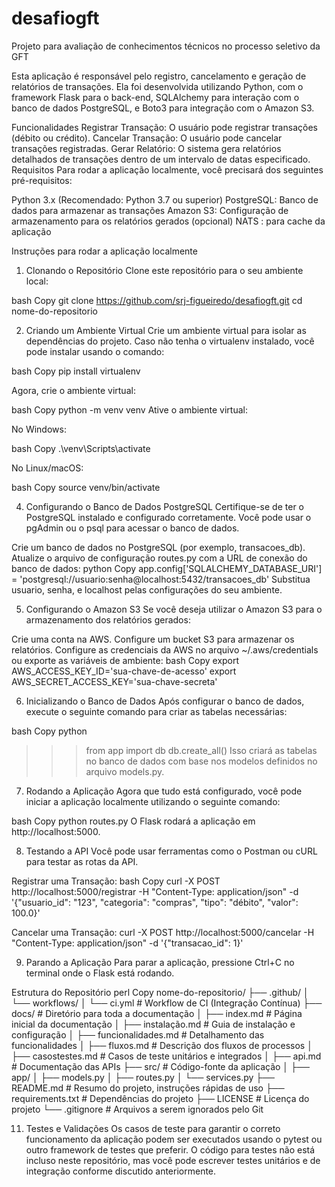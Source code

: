 # desafiogft
Projeto para avaliação de conhecimentos técnicos no processo seletivo da GFT

Esta aplicação é responsável pelo registro, cancelamento e geração de relatórios de transações. 
Ela foi desenvolvida utilizando Python, com o framework Flask para o back-end, SQLAlchemy para interação com o banco de dados PostgreSQL, e Boto3 para integração com o Amazon S3.

Funcionalidades
Registrar Transação: O usuário pode registrar transações (débito ou crédito).
Cancelar Transação: O usuário pode cancelar transações registradas.
Gerar Relatório: O sistema gera relatórios detalhados de transações dentro de um intervalo de datas especificado.
Requisitos
Para rodar a aplicação localmente, você precisará dos seguintes pré-requisitos:

Python 3.x (Recomendado: Python 3.7 ou superior)
PostgreSQL: Banco de dados para armazenar as transações
Amazon S3: Configuração de armazenamento para os relatórios gerados (opcional)
NATS : para cache da aplicação

Instruções para rodar a aplicação localmente
1. Clonando o Repositório
Clone este repositório para o seu ambiente local:

bash
Copy
git clone https://github.com/srj-figueiredo/desafiogft.git
cd nome-do-repositorio

2. Criando um Ambiente Virtual
Crie um ambiente virtual para isolar as dependências do projeto. Caso não tenha o virtualenv instalado, você pode instalar usando o comando:

bash
Copy
pip install virtualenv

Agora, crie o ambiente virtual:

bash
Copy
python -m venv venv
Ative o ambiente virtual:

No Windows:

bash
Copy
.\venv\Scripts\activate

No Linux/macOS:

bash
Copy
source venv/bin/activate


4. Configurando o Banco de Dados PostgreSQL
Certifique-se de ter o PostgreSQL instalado e configurado corretamente. Você pode usar o pgAdmin ou o psql para acessar o banco de dados.

Crie um banco de dados no PostgreSQL (por exemplo, transacoes_db).
Atualize o arquivo de configuração routes.py com a URL de conexão do banco de dados:
python
Copy
app.config['SQLALCHEMY_DATABASE_URI'] = 'postgresql://usuario:senha@localhost:5432/transacoes_db'
Substitua usuario, senha, e localhost pelas configurações do seu ambiente.

5. Configurando o Amazon S3
Se você deseja utilizar o Amazon S3 para o armazenamento dos relatórios gerados:

Crie uma conta na AWS.
Configure um bucket S3 para armazenar os relatórios.
Configure as credenciais da AWS no arquivo ~/.aws/credentials ou exporte as variáveis de ambiente:
bash
Copy
export AWS_ACCESS_KEY_ID='sua-chave-de-acesso'
export AWS_SECRET_ACCESS_KEY='sua-chave-secreta'

6. Inicializando o Banco de Dados
Após configurar o banco de dados, execute o seguinte comando para criar as tabelas necessárias:

bash
Copy
python
>>> from app import db
>>> db.create_all()
Isso criará as tabelas no banco de dados com base nos modelos definidos no arquivo models.py.
>>>

7. Rodando a Aplicação
Agora que tudo está configurado, você pode iniciar a aplicação localmente utilizando o seguinte comando:

bash
Copy
python routes.py
O Flask rodará a aplicação em http://localhost:5000.


8. Testando a API
Você pode usar ferramentas como o Postman ou cURL para testar as rotas da API.

Registrar uma Transação:
bash
Copy
curl -X POST http://localhost:5000/registrar -H "Content-Type: application/json" -d '{"usuario_id": "123", "categoria": "compras", "tipo": "débito", "valor": 100.0}'

Cancelar uma Transação:
curl -X POST http://localhost:5000/cancelar -H "Content-Type: application/json" -d '{"transacao_id": 1}'

9. Parando a Aplicação
Para parar a aplicação, pressione Ctrl+C no terminal onde o Flask está rodando.

Estrutura do Repositório
perl
Copy
nome-do-repositorio/
├── .github/
│   └── workflows/
│       └── ci.yml                # Workflow de CI (Integração Contínua)
├── docs/                          # Diretório para toda a documentação
│   ├── index.md                   # Página inicial da documentação
│   ├── instalação.md              # Guia de instalação e configuração
│   ├── funcionalidades.md         # Detalhamento das funcionalidades
│   ├── fluxos.md                  # Descrição dos fluxos de processos
│   ├── casostestes.md             # Casos de teste unitários e integrados
│   ├── api.md                     # Documentação das APIs
├── src/                           # Código-fonte da aplicação
│   ├── app/
│   ├── models.py
│   ├── routes.py
│   └── services.py
├── README.md                      # Resumo do projeto, instruções rápidas de uso
├── requirements.txt               # Dependências do projeto
├── LICENSE                        # Licença do projeto
└── .gitignore                     # Arquivos a serem ignorados pelo Git

11. Testes e Validações
Os casos de teste para garantir o correto funcionamento da aplicação podem ser executados usando o pytest ou outro framework de testes que preferir. O código para testes não está incluso neste repositório, mas você pode escrever testes unitários e de integração conforme discutido anteriormente.


